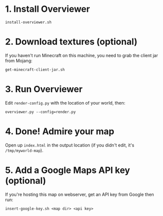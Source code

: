 # 1. Install Overviewer

`install-overviewer.sh`

# 2. Download textures (optional)

If you haven't run Minecraft on this machine, you need to grab the client jar from Mojang:

`get-minecraft-client-jar.sh`

# 3. Run Overviewer

Edit `render-config.py` with the location of your world, then:

`overviewer.py --config=render.py`

# 4. Done! Admire your map

Open up `index.html` in the output location (if you didn't edit, it's `/tmp/myworld-map`).

# 5. Add a Google Maps API key (optional)

If you're hosting this map on webserver, get an API key from Google then run:

`insert-google-key.sh <map dir> <api key>`


